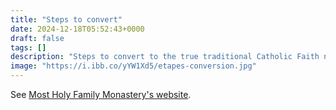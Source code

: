 ```yaml
---
title: "Steps to convert"
date: 2024-12-18T05:52:43+0000
draft: false
tags: []
description: "Steps to convert to the true traditional Catholic Faith needed for salvation."
image: "https://i.ibb.co/yYW1Xd5/etapes-conversion.jpg"
---
```


See [Most Holy Family Monastery's website](https://vaticancatholic.com/catholic-baptism-steps-to-convert/).

